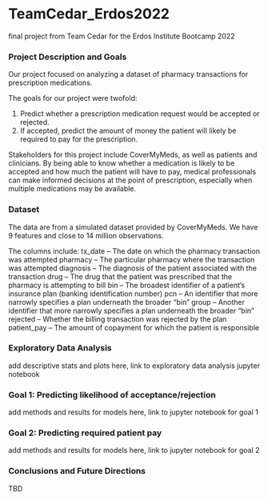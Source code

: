 # TeamCedar_Erdos2022
final project from Team Cedar for the Erdos Institute Bootcamp 2022

### Project Description and Goals

Our project focused on analyzing a dataset of pharmacy transactions for prescription medications. 

The goals for our project were twofold:

1) Predict whether a prescription medication request would be accepted or rejected.
2) If accepted, predict the amount of money the patient will likely be required to pay for the prescription.

Stakeholders for this project include CoverMyMeds, as well as patients and clinicians. By being able to know whether a medication is likely to be accepted and how much the patient will have to pay, medical professionals can make informed decisions at the point of prescription, especially when multiple medications may be available. 

### Dataset

The data are from a simulated dataset provided by CoverMyMeds. We have 9 features and close to 14 million observations. 

The columns include:
tx_date – The date on which the pharmacy transaction was attempted
pharmacy – The particular pharmacy where the transaction was attempted
diagnosis – The diagnosis of the patient associated with the transaction
drug – The drug that the patient was prescribed that the pharmacy is attempting to bill
bin – The broadest identifier of a patient’s insurance plan (banking identification number)
pcn – An identifier that more narrowly specifies a plan underneath the broader “bin”
group – Another identifier that more narrowly specifies a plan underneath the broader “bin”
rejected – Whether the billing transaction was rejected by the plan
patient_pay – The amount of copayment for which the patient is responsible

### Exploratory Data Analysis

add descriptive stats and plots here, link to exploratory data analysis jupyter notebook

### Goal 1: Predicting likelihood of acceptance/rejection

add methods and results for models here, link to jupyter notebook for goal 1

### Goal 2: Predicting required patient pay

add methods and results for models here, link to jupyter notebook for goal 2

### Conclusions and Future Directions
 TBD
